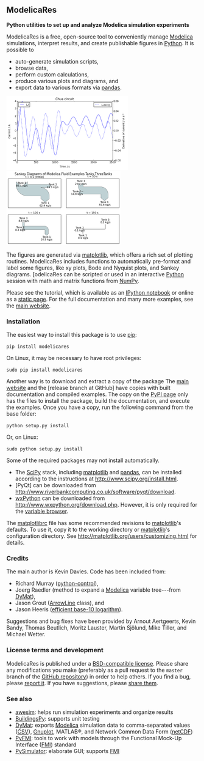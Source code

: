 ModelicaRes
-----------

**Python utilities to set up and analyze Modelica simulation experiments**

ModelicaRes is a free, open-source tool to conveniently manage [Modelica]
simulations, interpret results, and create publishable figures in [Python].  It
is possible to
- auto-generate simulation scripts,
- browse data,
- perform custom calculations,
- produce various plots and diagrams, and
- export data to various formats via [pandas].

![Plot of Chua circuit with varying parameters](doc/_static/ChuaCircuit-small.png)
![Sankey diagram of three tanks example](doc/_static/ThreeTanks-small.png)

The figures are generated via [matplotlib], which offers a rich set of plotting
routines.  ModelicaRes includes functions to automatically pre-format and
label some figures, like xy plots, Bode and Nyquist plots, and Sankey diagrams.
[odelicaRes can be scripted or used in an interactive [Python] session with math
and matrix functions from [NumPy].

Please see the tutorial, which is available as an
[IPython notebook](examples/tutorial.ipynb) or online as a
[static page](http://nbviewer.ipython.org/github/kdavies4/ModelicaRes/blob/master/examples/tutorial.ipynb).
For the full documentation and many more examples, see the [main website].

### Installation

The easiest way to install this package is to use [pip]:

    pip install modelicares

On Linux, it may be necessary to have root privileges:

    sudo pip install modelicares

Another way is to download and extract a copy of the package The [main
website] and the [release branch at GitHub] have copies with built
documentation and compiled examples.  The copy on the [PyPI page] only has the
files to install the package, build the documentation, and execute the examples.
Once you have a copy, run the following command from the base folder:

    python setup.py install

Or, on Linux:

    sudo python setup.py install

Some of the required packages may not install automatically.
- The [SciPy] stack, including [matplotlib] and [pandas], can be installed
  according to the instructions at http://www.scipy.org/install.html.
- [PyQt] can be downloaded from
  http://www.riverbankcomputing.co.uk/software/pyqt/download.
- [wxPython] can be downloaded from http://www.wxpython.org/download.php.
  However, it is only required for the
  [variable browser](http://kdavies4.github.io/ModelicaRes/simres.html#modelicares.simres.SimRes.browse).

The [matplotlibrc](matplotlibrc) file has some recommended revisions to
[matplotlib]'s defaults.  To use it, copy it to the working directory or
[matplotlib]'s configuration directory.  See
http://matplotlib.org/users/customizing.html for details.

### Credits

The main author is Kevin Davies.  Code has been included from:
- Richard Murray
  ([python-control](http://sourceforge.net/apps/mediawiki/python-control)),
- Joerg Raedler (method to expand a [Modelica] variable tree---from [DyMat]),
- Jason Grout
  ([ArrowLine](http://old.nabble.com/Arrows-using-Line2D-and-shortening-lines-td19104579.html)
  class), and
- Jason Heeris
  ([efficient base-10 logarithm](http://www.mail-archive.com/matplotlib-users@lists.sourceforge.net/msg14433.html)).

Suggestions and bug fixes have been provided by Arnout Aertgeerts, Kevin Bandy,
Thomas Beutlich, Moritz Lauster, Martin Sjölund, Mike Tiller, and Michael
Wetter.

### License terms and development

ModelicaRes is published under a [BSD-compatible license](LICENSE.txt).  Please
share any modifications you make (preferably as a pull request to the ``master``
branch of the [GitHub repository](https://github.com/kdavies4/ModelicaRes)) in
order to help others.  If you find a bug, please
[report it](https://github.com/kdavies4/ModelicaRes/issues/new).  If you have
suggestions, please
[share them](https://github.com/kdavies4/ModelicaRes/wiki/Suggestions).

### See also

- [awesim]\: helps run simulation experiments and organize results
- [BuildingsPy]\: supports unit testing
- [DyMat]\: exports [Modelica] simulation data to comma-separated values ([CSV]),
  [Gnuplot], MATLAB&reg;, and Network Common Data Form ([netCDF])
- [PyFMI]\: tools to work with models through the Functional Mock-Up Interface
  ([FMI]) standard
- [PySimulator]\: elaborate GUI; supports [FMI]


[main website]: http://kdavies4.github.io/ModelicaRes
[PyPI page]: http://pypi.python.org/pypi/ModelicaRes

[Modelica]: http://www.modelica.org
[Python]: http://www.python.org
[pandas]: http://pandas.pydata.org
[matplotlib]: http://www.matplotlib.org
[NumPy]: http://numpy.scipy.org
[SciPy]: http://www.scipy.org/index.html
[PyQt4]: http://www.riverbankcomputing.co.uk/software/pyqt
[wxPython]: http://www.wxpython.org
[pip]: https://pypi.python.org/pypi/pip
[awesim]: https://github.com/saroele/awesim
[BuildingsPy]: http://simulationresearch.lbl.gov/modelica/buildingspy
[DyMat]: http://www.j-raedler.de/projects/dymat
[PyFMI]: https://pypi.python.org/pypi/PyFMI
[PySimulator]: https://github.com/PySimulator/PySimulator
[Gnuplot]: http://www.gnuplot.info
[CSV]: http://en.wikipedia.org/wiki/Comma-separated_values
[netCDF]: http://www.unidata.ucar.edu/software/netcdf
[FMI]: https://www.fmi-standard.org
[python-control]: http://sourceforge.net/apps/mediawiki/python-control
[ArrowLine]: http://old.nabble.com/Arrows-using-Line2D-and-shortening-lines-td19104579.html
[efficient base-10 logarithm]: http://www.mail-archive.com/matplotlib-users@lists.sourceforge.net/msg14433.html
